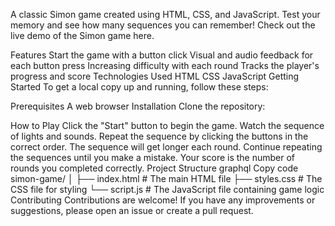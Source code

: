 A classic Simon game created using HTML, CSS, and JavaScript. Test your memory and see how many sequences you can remember!
Check out the live demo of the Simon game here.

Features
Start the game with a button click
Visual and audio feedback for each button press
Increasing difficulty with each round
Tracks the player's progress and score
Technologies Used
HTML
CSS
JavaScript
Getting Started
To get a local copy up and running, follow these steps:

Prerequisites
A web browser
Installation
Clone the repository:

How to Play
Click the "Start" button to begin the game.
Watch the sequence of lights and sounds.
Repeat the sequence by clicking the buttons in the correct order.
The sequence will get longer each round.
Continue repeating the sequences until you make a mistake. Your score is the number of rounds you completed correctly.
Project Structure
graphql
Copy code
simon-game/
│
├── index.html       # The main HTML file
├── styles.css       # The CSS file for styling
└── script.js        # The JavaScript file containing game logic
Contributing
Contributions are welcome! If you have any improvements or suggestions, please open an issue or create a pull request.

